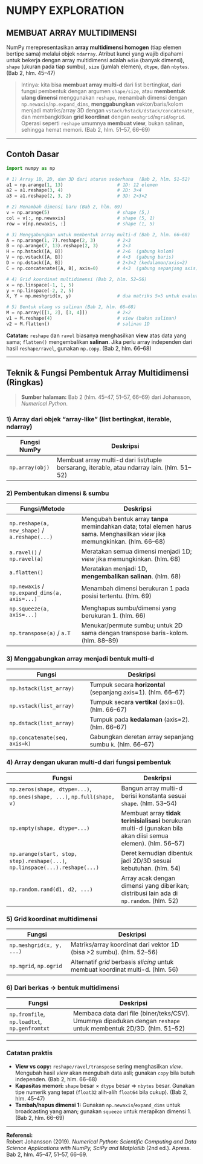 # NUMPY EXPLORATION

## MEMBUAT ARRAY MULTIDIMENSI

NumPy merepresentasikan **array multidimensi homogen** (tiap elemen bertipe sama) melalui objek `ndarray`. Atribut kunci yang wajib dipahami untuk bekerja dengan array multidimensi adalah `ndim` (banyak dimensi), `shape` (ukuran pada tiap sumbu), `size` (jumlah elemen), `dtype`, dan `nbytes`. (Bab 2, hlm. 45–47)

> Intinya: kita bisa **membuat array multi-d** dari list bertingkat, dari fungsi pembentuk dengan argumen `shape/size`, atau **membentuk ulang dimensi** menggunakan `reshape`, menambah dimensi dengan `np.newaxis`/`np.expand_dims`, **menggabungkan** vektor/baris/kolom menjadi matriks/array 3D dengan `vstack/hstack/dstack/concatenate`, dan membangkitkan **grid koordinat** dengan `meshgrid`/`mgrid`/`ogrid`. Operasi seperti `reshape` umumnya **membuat view**, bukan salinan, sehingga hemat memori. (Bab 2, hlm. 51–57, 66–69)

---

## Contoh Dasar

```python
import numpy as np

# 1) Array 1D, 2D, dan 3D dari aturan sederhana  (Bab 2, hlm. 51–52)
a1 = np.arange(1, 13)                    # 1D: 12 elemen
a2 = a1.reshape(3, 4)                    # 2D: 3×4
a3 = a1.reshape(2, 3, 2)                 # 3D: 2×3×2

# 2) Menambah dimensi baru (Bab 2, hlm. 69)
v = np.arange(5)                         # shape (5,)
col = v[:, np.newaxis]                   # shape (5, 1)
row = v[np.newaxis, :]                   # shape (1, 5)

# 3) Menggabungkan untuk membentuk array multi-d (Bab 2, hlm. 66–68)
A = np.arange(1, 7).reshape(2, 3)        # 2×3
B = np.arange(7, 13).reshape(2, 3)       # 2×3
H = np.hstack([A, B])                    # 2×6  (gabung kolom)
V = np.vstack([A, B])                    # 4×3  (gabung baris)
D = np.dstack([A, B])                    # 2×3×2 (kedalaman/axis=2)
C = np.concatenate([A, B], axis=0)       # 4×3  (gabung sepanjang axis)

# 4) Grid koordinat multidimensi (Bab 2, hlm. 52–56)
x = np.linspace(-1, 1, 5)
y = np.linspace(-2, 2, 5)
X, Y = np.meshgrid(x, y)                 # dua matriks 5×5 untuk evaluasi f(X, Y)

# 5) Bentuk ulang vs salinan (Bab 2, hlm. 66–68)
M = np.array([[1, 2], [3, 4]])           # 2×2
v1 = M.reshape(4)                        # view (bukan salinan)
v2 = M.flatten()                         # salinan 1D
```

**Catatan:** `reshape` dan `ravel` biasanya menghasilkan **view** atas data yang sama; `flatten()` mengembalikan **salinan**. Jika perlu array independen dari hasil `reshape/ravel`, gunakan `np.copy`. (Bab 2, hlm. 66–68)

---

## Teknik & Fungsi Pembentuk Array Multidimensi (Ringkas)

> **Sumber halaman:** Bab 2 (hlm. 45–47, 51–57, 66–69) dari Johansson, *Numerical Python*.

### 1) Array dari objek “array-like” (list bertingkat, iterable, ndarray)
| Fungsi NumPy | Deskripsi |
|---|---|
| `np.array(obj)` | Membuat array multi-d dari list/tuple bersarang, iterable, atau ndarray lain. (hlm. 51–52) |

### 2) Pembentukan dimensi & sumbu
| Fungsi/Metode | Deskripsi |
|---|---|
| `np.reshape(a, new_shape)` / `a.reshape(...)` | Mengubah bentuk array **tanpa** memindahkan data; total elemen harus sama. Menghasilkan *view* jika memungkinkan. (hlm. 66–68) |
| `a.ravel()` / `np.ravel(a)` | Meratakan semua dimensi menjadi 1D; *view* jika memungkinkan. (hlm. 68) |
| `a.flatten()` | Meratakan menjadi 1D, **mengembalikan salinan**. (hlm. 68) |
| `np.newaxis` / `np.expand_dims(a, axis=...)` | Menambah dimensi berukuran 1 pada posisi tertentu. (hlm. 69) |
| `np.squeeze(a, axis=...)` | Menghapus sumbu/dimensi yang berukuran 1. (hlm. 66) |
| `np.transpose(a)` / `a.T` | Menukar/permute sumbu; untuk 2D sama dengan transpose baris-kolom. (hlm. 88–89) |

### 3) Menggabungkan array menjadi bentuk multi-d
| Fungsi | Deskripsi |
|---|---|
| `np.hstack(list_array)` | Tumpuk secara **horizontal** (sepanjang axis=1). (hlm. 66–67) |
| `np.vstack(list_array)` | Tumpuk secara **vertikal** (axis=0). (hlm. 66–67) |
| `np.dstack(list_array)` | Tumpuk pada **kedalaman** (axis=2). (hlm. 66–67) |
| `np.concatenate(seq, axis=k)` | Gabungkan deretan array sepanjang sumbu `k`. (hlm. 66–67) |

### 4) Array dengan ukuran multi-d dari fungsi pembentuk
| Fungsi | Deskripsi |
|---|---|
| `np.zeros(shape, dtype=...)`, `np.ones(shape, ...)`, `np.full(shape, v)` | Bangun array multi-d berisi konstanta sesuai `shape`. (hlm. 53–54) |
| `np.empty(shape, dtype=...)` | Membuat array **tidak terinisialisasi** berukuran multi-d (gunakan bila akan diisi semua elemen). (hlm. 56–57) |
| `np.arange(start, stop, step).reshape(...)`, `np.linspace(...).reshape(...)` | Deret kemudian dibentuk jadi 2D/3D sesuai kebutuhan. (hlm. 54) |
| `np.random.rand(d1, d2, ...)` | Array acak dengan dimensi yang diberikan; distribusi lain ada di `np.random`. (hlm. 52) |

### 5) Grid koordinat multidimensi
| Fungsi | Deskripsi |
|---|---|
| `np.meshgrid(x, y, ...)` | Matriks/array koordinat dari vektor 1D (bisa >2 sumbu). (hlm. 52–56) |
| `np.mgrid`, `np.ogrid` | Alternatif *grid* berbasis *slicing* untuk membuat koordinat multi-d. (hlm. 56) |

### 6) Dari berkas → bentuk multidimensi
| Fungsi | Deskripsi |
|---|---|
| `np.fromfile`, `np.loadtxt`, `np.genfromtxt` | Membaca data dari file (biner/teks/CSV). Umumnya dipadukan dengan `reshape` untuk membentuk 2D/3D. (hlm. 51–52) |

---

### Catatan praktis

- **View vs copy:** `reshape/ravel/transpose` sering menghasilkan *view*. Mengubah hasil *view* akan mengubah data asli; gunakan `copy` bila butuh independen. (Bab 2, hlm. 66–68)  
- **Kapasitas memori:** `shape` besar × `dtype` besar ⇒ `nbytes` besar. Gunakan tipe numerik yang tepat (`float32` alih‑alih `float64` bila cukup). (Bab 2, hlm. 45–47)  
- **Tambah/hapus dimensi 1:** Gunakan `np.newaxis`/`expand_dims` untuk broadcasting yang aman; gunakan `squeeze` untuk merapikan dimensi 1. (Bab 2, hlm. 66–69)

---

**Referensi:**  
Robert Johansson (2019). *Numerical Python: Scientific Computing and Data Science Applications with NumPy, SciPy and Matplotlib* (2nd ed.). Apress. Bab 2, hlm. 45–47, 51–57, 66–69.
